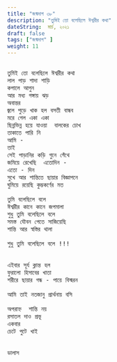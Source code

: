 ```yaml
---
title: "জন্মদাগ ৩৮"
description: "তুমিই তো বলেছিলে ঈশ্বরীর কথা"
dateString:  মার্চ, ২০২১
draft: false
tags: ["জন্মদাগ" ]
weight: 11
---
```



<pre>

তুমিই তো বলেছিলে ঈশ্বরীর কথা
লাল পাড় শাদা শাড়ি 
কপালে আগুন 
আর মধ্য গঙ্গায় ঝড় 
অবান্তর
জ্বলে পুড়ে খাক হল বসতী বান্ধব 
মরে গেল একা একা 
ছিন্নভিন্ন হয়ে যাওয়া  বালকের চোখ
তাকাতে পারি নি 
আমি - 
তাই 
সেই পাড়ানির কড়ি গুনে গেঁথে 
জমিয়ে রেখেছি  এতোদিন - 
এতো - দিন 
সুখে আর শান্তিতে ছায়ার বিজ্ঞাপনে  
ঘুমিয়ে রয়েছি কুম্ভকর্ণের মত 

তুমি বলেছিলে বলে 
ঈশ্বরীর কানে কানে জপমালা 
শুধু তুমি বলেছিলে বলে 
সমস্ত যৌবন পেতে সাজিয়েছি 
শান্তি আর স্বস্তির থালা 

শুধু তুমি বলেছিলে বলে !!! 


এইবার সূর্য ক্লান্ত হল 
ফুরালো হিসাবের খাতা 
শরীরে ছায়ার গন্ধ - পায়ে বিস্মরন 

আমি তাই নতজানু প্রার্থনায় বসি 

অপরাহ্ন  শান্তি নয় 
রসাতল দাও প্রভূ 
একবার 
চেটে পুটে খাই 


ডালাস 

<pre>
